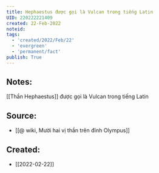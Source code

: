 ```yaml
---
title: Hephaestus được gọi là Vulcan trong tiếng Latin
UID: 220222221409
created: 22-Feb-2022
noteid:
tags:
  - 'created/2022/Feb/22'
  - 'evergreen'
  - 'permanent/fact'
publish: True
---
```

## Notes:
[[Thần Hephaestus]] được gọi là Vulcan trong tiếng Latin

## Source:
- [[@ wiki, Mười hai vị thần trên đỉnh Olympus]]




## Created:
- [[2022-02-22]]
